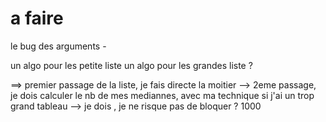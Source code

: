 # a faire

le bug des arguments -

un algo pour les petite liste
un algo pour les grandes liste ?

==> premier passage de la liste, je fais directe la moitier
--> 2eme passage, je dois calculer le nb de mes mediannes, avec ma technique
    si j'ai un trop grand tableau --> je dois , je ne risque pas de bloquer ?
    1000